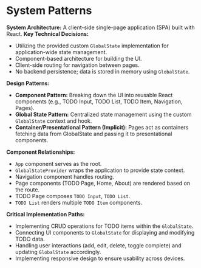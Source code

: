 # System Patterns

**System Architecture:** A client-side single-page application (SPA) built with React.
**Key Technical Decisions:**
- Utilizing the provided custom `GlobalState` implementation for application-wide state management.
- Component-based architecture for building the UI.
- Client-side routing for navigation between pages.
- No backend persistence; data is stored in memory using `GlobalState`.

**Design Patterns:**
- **Component Pattern:** Breaking down the UI into reusable React components (e.g., TODO Input, TODO List, TODO Item, Navigation, Pages).
- **Global State Pattern:** Centralized state management using the custom `GlobalState` context and hook.
- **Container/Presentational Pattern (Implicit):** Pages act as containers fetching data from GlobalState and passing it to presentational components.

**Component Relationships:**
- `App` component serves as the root.
- `GlobalStateProvider` wraps the application to provide state context.
- Navigation component handles routing.
- Page components (TODO Page, Home, About) are rendered based on the route.
- TODO Page composes `TODO Input`, `TODO List`.
- `TODO List` renders multiple `TODO Item` components.

**Critical Implementation Paths:**
- Implementing CRUD operations for TODO items within the `GlobalState`.
- Connecting UI components to `GlobalState` for displaying and modifying TODO data.
- Handling user interactions (add, edit, delete, toggle complete) and updating `GlobalState` accordingly.
- Implementing responsive design to ensure usability across devices.
